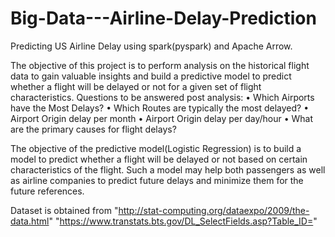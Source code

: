 # Big-Data---Airline-Delay-Prediction
Predicting US Airline Delay using spark(pyspark) and Apache Arrow. 

  The objective of this project is to perform analysis on the historical flight data to gain valuable
insights and build a predictive model to predict whether a flight will be delayed or not for a given set
of flight characteristics.
Questions to be answered post analysis:
• Which Airports have the Most Delays?
• Which Routes are typically the most delayed?
• Airport Origin delay per month
• Airport Origin delay per day/hour
• What are the primary causes for flight delays?

  The objective of the predictive model(Logistic Regression) is to build a model to predict whether a
flight will be delayed or not based on certain characteristics of the flight. Such a model may help both
passengers as well as airline companies to predict future delays and minimize them for the future
references.

Dataset is obtained from  "http://stat-computing.org/dataexpo/2009/the-data.html" "https://www.transtats.bts.gov/DL_SelectFields.asp?Table_ID="
